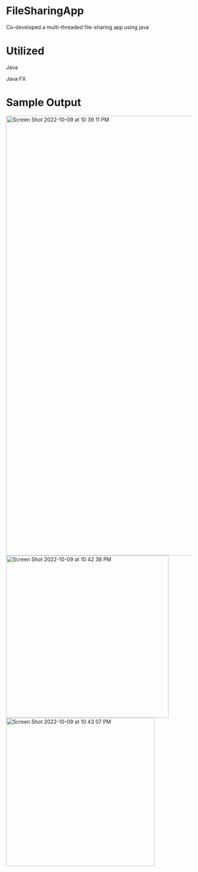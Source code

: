 # FileSharingApp
Co-developed a multi-threaded file-sharing app using java

# Utilized
Java

Java FX

# Sample Output

<img width="1194" alt="Screen Shot 2022-10-09 at 10 39 11 PM" src="https://user-images.githubusercontent.com/60327767/194792380-93eff9a7-c06b-40ea-b6eb-68cd2d6b672c.png">



<img width="441" alt="Screen Shot 2022-10-09 at 10 42 38 PM" src="https://user-images.githubusercontent.com/60327767/194792608-d642f953-ad9f-40ad-9805-3e3803090aa0.png">


<img width="403" alt="Screen Shot 2022-10-09 at 10 43 07 PM" src="https://user-images.githubusercontent.com/60327767/194792639-fcd3ac21-bd22-48c8-9552-52870918b214.png">
